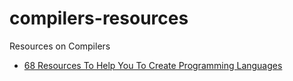 # compilers-resources

Resources on Compilers

- [68 Resources To Help You To Create Programming Languages](https://tomassetti.me/resources-create-programming-languages/?utm_source=newsletter&utm_medium=email&utm_campaign=onboardingsequence)